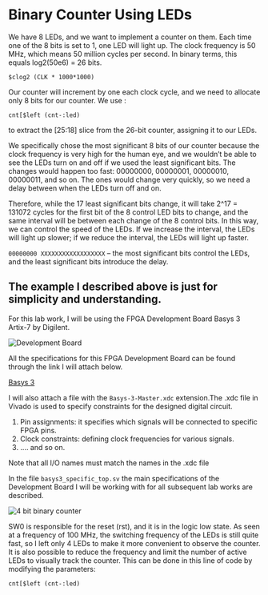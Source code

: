 # **Binary Counter Using LEDs**

We have 8 LEDs, and we want to implement a counter on them. Each time one of the 8 bits is set to 1, one LED will light up. The clock frequency is 50 MHz, which means 50 million cycles per second. In binary terms, this equals log2(50e6) = 26 bits.
 
```$clog2 (CLK * 1000*1000)```                                                                                                                           

Our counter will increment by one each clock cycle, and we need to allocate only 8 bits for our counter. We use :

```cnt[$left (cnt-:led)```                                                                                                                                       

to extract the [25:18] slice from the 26-bit counter, assigning it to our LEDs.

We specifically chose the most significant 8 bits of our counter because the clock frequency is very high for the human eye, and we wouldn’t be able to see the LEDs turn on and off if we used the least significant bits. The changes would happen too fast: 00000000, 00000001, 00000010, 00000011, and so on. The ones would change very quickly, so we need a delay between when the LEDs turn off and on.

Therefore, while the 17 least significant bits change, it will take 2^17 = 131072 cycles for the first bit of the 8 control LED bits to change, and the same interval will be between each change of the 8 control bits. In this way, we can control the speed of the LEDs. If we increase the interval, the LEDs will light up slower; if we reduce the interval, the LEDs will light up faster.

```00000000 XXXXXXXXXXXXXXXXXX``` – the most significant bits control the LEDs, and the least significant bits introduce the delay.

## The example I described above is just for simplicity and understanding.

For this lab work, I will be using the FPGA Development Board Basys 3 Artix-7 by Digilent.

![Development Board](basys_3.jpg)

All the specifications for this FPGA Development Board can be found through the link I will attach below.

[Basys 3](https://digilent.com/reference/programmable-logic/basys-3/reference-manual)


I will also attach a file with the  ```Basys-3-Master.xdc```  extension.The .xdc file in Vivado is used to specify constraints for the designed digital circuit.
1. Pin assignments: it specifies which signals will be connected to specific FPGA pins.
2. Clock constraints: defining clock frequencies for various signals.
3. .... and so on.

Note that all I/O names must match the names in the .xdc file

In the file  ```basys3_specific_top.sv```  the main specifications of the Development Board I will be working with for all subsequent lab works are described.

![4 bit binary counter](bnr_cntr.gif)

SW0 is responsible for the reset (rst), and it is in the logic low state. As seen at a frequency of 100 MHz, the switching frequency of the LEDs is still quite fast, so I left only 4 LEDs to make it more convenient to observe the counter. It is also possible to reduce the frequency and limit the number of active LEDs to visually track the counter. This can be done in this line of code by modifying the parameters:

```cnt[$left (cnt-:led)```